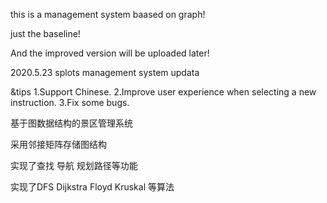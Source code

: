 this is a management system baased on graph!

just the baseline!

And the improved version will be uploaded later!

2020.5.23
splots management system updata

&tips
1.Support Chinese.
2.Improve user experience when selecting a new instruction.
3.Fix some bugs.

基于图数据结构的景区管理系统

采用邻接矩阵存储图结构

实现了查找 导航 规划路径等功能

实现了DFS Dijkstra Floyd Kruskal 等算法
